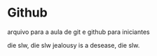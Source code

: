 # Github

arquivo para a aula de git e github para iniciantes

die slw, die slw 
jealousy is a desease,
die slw.
